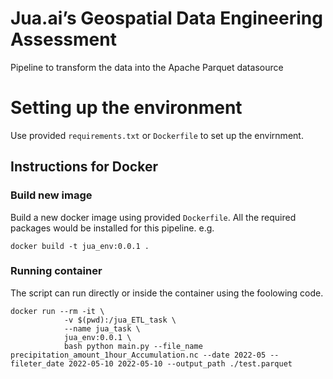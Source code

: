 # Jua.ai’s Geospatial Data Engineering Assessment

Pipeline to transform the data into the Apache Parquet datasource

# Setting up the environment

Use provided `requirements.txt` or `Dockerfile` to set up the envirnment.

## Instructions for Docker
### Build new image
Build a new docker image using provided `Dockerfile`. All the required packages would be installed for this pipeline. e.g.

```
docker build -t jua_env:0.0.1 .
```
### Running container
The script can run directly or inside the container using the foolowing code.

```
docker run --rm -it \
            -v $(pwd):/jua_ETL_task \
            --name jua_task \
            jua_env:0.0.1 \
            bash python main.py --file_name precipitation_amount_1hour_Accumulation.nc --date 2022-05 --fileter_date 2022-05-10 2022-05-10 --output_path ./test.parquet
```
